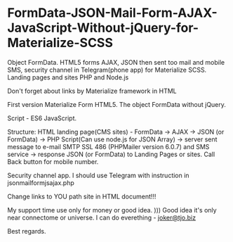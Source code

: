 # FormData-JSON-Mail-Form-AJAX-JavaScript-Without-jQuery-for-Materialize-SCSS
Object FormData. HTML5 forms AJAX, JSON then sent too mail and mobile SMS, security channel in Telegram(phone app) for Materialize SCSS. Landing pages and sites PHP and Node.js

Don't forget about links by Materialize framework in HTML

First version Materialize Form HTML5.
The object FormData without jQuery.
 
 Script - ES6 JavaScript.

 Structure:
HTML landing page(CMS sites) - FormData -> AJAX -> JSON (or FormData) -> PHP Script(Can use node.js for JSON Array) -> server sent message to e-mail SMTP SSL 486 (PHPMailer version 6.0.7) and SMS service -> response JSON (or FormData) to Landing Pages or sites.
Call Back button for mobile number.

Security channel app.
 I should use Telegram with instruction in jsonmailformjsajax.php

Change links to YOU path site in HTML document!!!

My support time use only for money or good idea. )))
Good idea it's only near connectome or universe.
I can do everething - joker@tjo.biz

Best regards.
